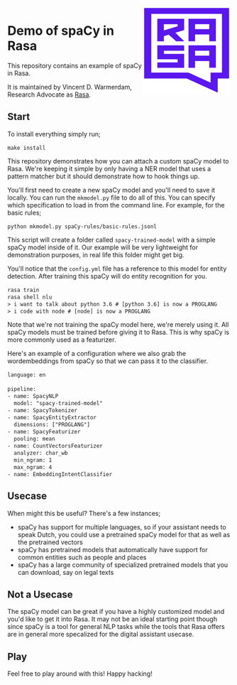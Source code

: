 <img src="square-logo.svg" width=200 height=200 align="right">

# Demo of spaCy in Rasa

This repository contains an example of spaCy in Rasa.

It is maintained by Vincent D. Warmerdam, Research Advocate as [Rasa](https://rasa.com/).

## Start 

To install everything simply run; 

```
make install
```

This repository demonstrates how you can attach a custom spaCy model to Rasa. We're
keeping it simple by only having a NER model that uses a pattern matcher but it should
demonstrate how to hook things up. 

You'll first need to create a new spaCy model and you'll need to save it locally. You
can run the `mkmodel.py` file to do all of this. You can specify which specification 
to load in from the command line. For example, for the basic rules;

```
python mkmodel.py spaCy-rules/basic-rules.jsonl
```

This script will create a folder called `spacy-trained-model` with a simple spaCy model inside of it. Our example will be very lightweight 
for demonstration purposes, in real life this folder might get big. 

You'll notice that the `config.yml` file has a reference to this 
model for entity detection. After training this spaCy will do entity 
recognition for you.

```
rasa train
rasa shell nlu
> i want to talk about python 3.6 # [python 3.6] is now a PROGLANG
> i code with node # [node] is now a PROGLANG
```

Note that we're not training the spaCy model here, we're merely using 
it. All spaCy models must be trained before giving it to Rasa. This is
why spaCy is more commonly used as a featurizer. 

Here's an example of a configuration where we also grab the wordembeddings from spaCy so that we can pass it to the classifier. 

```
language: en

pipeline:
- name: SpacyNLP
  model: "spacy-trained-model"
- name: SpacyTokenizer
- name: SpacyEntityExtractor
  dimensions: ["PROGLANG"]
- name: SpacyFeaturizer
  pooling: mean
- name: CountVectorsFeaturizer
  analyzer: char_wb
  min_ngram: 1
  max_ngram: 4
- name: EmbeddingIntentClassifier
```

## Usecase

When might this be useful? There's a few instances; 

- spaCy has support for multiple languages, so if your assistant needs to speak Dutch, you could use a pretrained spaCy model for that as well as the pretrained vectors 
- spaCy has pretrained models that automatically have support for 
common entities such as people and places 
- spaCy has a large community of specialized pretrained models that you can download, say on legal texts

## Not a Usecase 

The spaCy model can be great if you have a highly customized model
and you'd like to get it into Rasa. It may not be an ideal starting 
point though since spaCy is a tool for general NLP tasks while the 
tools that Rasa offers are in general more specalized for the digital 
assistant usecase. 

## Play 

Feel free to play around with this! Happy hacking!
